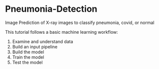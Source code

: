 # Pneumonia-Detection
Image Prediction of X-ray images to classify pneumonia, covid, or normal

This tutorial follows a basic machine learning workflow:

1. Examine and understand data
2. Build an input pipeline
3. Build the model
4. Train the model
5. Test the model
